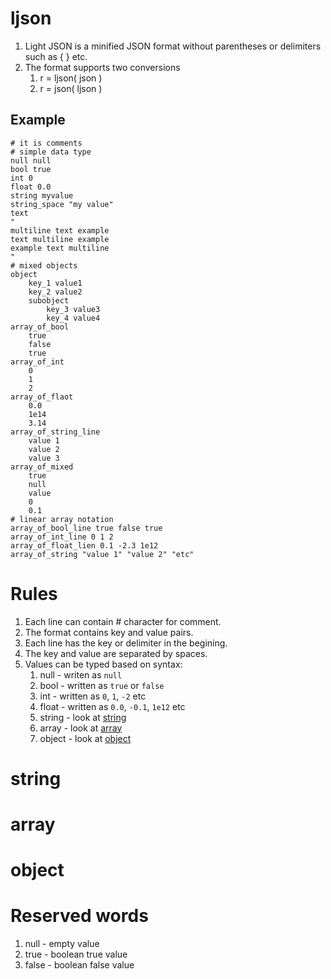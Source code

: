 # ljson

1. Light JSON is a minified JSON format without parentheses or delimiters such as { } etc.
0. The format supports two conversions
    1. r = ljson( json )
    0. r = json( ljson )



## Example

```
# it is comments
# simple data type
null null
bool true
int 0
float 0.0
string myvalue
string_space "my value"
text 
"
multiline text example
text multiline example
example text multiline
"
# mixed objects
object
    key_1 value1
    key_2 value2
    subobject
        key_3 value3
        key_4 value4
array_of_bool
    true
    false
    true
array_of_int
    0
    1
    2
array_of_flaot
    0.0
    1e14
    3.14
array_of_string_line
    value 1
    value 2
    value 3
array_of_mixed
    true
    null
    value
    0
    0.1
# linear array notation
array_of_bool_line true false true
array_of_int_line 0 1 2
array_of_float_lien 0.1 -2.3 1e12
array_of_string "value 1" "value 2" "etc"
```



# Rules

1. Each line can contain # character for comment.
0. The format contains key and value pairs.
0. Each line has the key or delimiter in the begining.
0. The key and value are separated by spaces.
0. Values ​​can be typed based on syntax:
    1. null - writen as ```null```
    0. bool - written as ```true``` or ```false```
    0. int - written as ```0```, ```1```, ```-2``` etc
    0. float - written as ```0.0```, ```-0.1```, ```1e12``` etc
    0. string - look at [string](#string)
    0. array - look at [array](#array)
    0. object - look at [object](#array)


# string


# array

# object



# Reserved words

1. null - empty value
0. true - boolean true value
0. false - boolean false value


